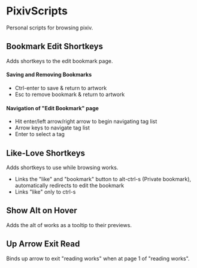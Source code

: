 # PixivScripts
Personal scripts for browsing pixiv.

## Bookmark Edit Shortkeys
Adds shortkeys to the edit bookmark page.
#### Saving and Removing Bookmarks
- Ctrl-enter to save & return to artwork
- Esc to remove bookmark & return to artwork
#### Navigation of "Edit Bookmark" page
- Hit enter/left arrow/right arrow to begin navigating tag list
- Arrow keys to navigate tag list
- Enter to select a tag

## Like-Love Shortkeys
Adds shortkeys to use while browsing works.
- Links the "like" and "bookmark" button to alt-ctrl-s (Private bookmark), automatically redirects to edit the bookmark
- Links "like" only to ctrl-s

## Show Alt on Hover
Adds the alt of works as a tooltip to their previews.

## Up Arrow Exit Read
Binds up arrow to exit "reading works" when at page 1 of "reading works".
